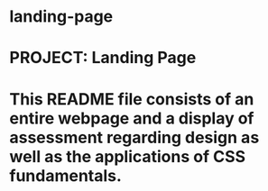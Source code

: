 # landing-page

<h1>PROJECT: Landing Page<h1>

This README file consists of an entire webpage and a display of assessment regarding design as well as the applications of CSS fundamentals.